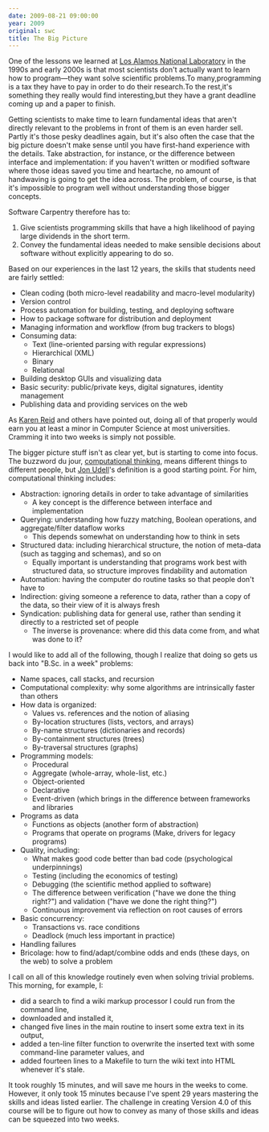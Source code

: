 ```yaml
---
date: 2009-08-21 09:00:00
year: 2009
original: swc
title: The Big Picture
---
```

<p>One of the lessons we learned at <a href="http://www.lanl.gov">Los Alamos National Laboratory</a> in the 1990s and early 2000s is that most scientists don't actually want to learn how to program&mdash;they want solve scientific problems.To many,programming is a tax they have to pay in order to do their research.To the rest,it's something they really would find interesting,but they have a grant deadline coming up and a paper to finish.</p>
<p>Getting scientists to make time to learn fundamental ideas that aren't directly relevant to the problems in front of them is an even harder sell. Partly it's those pesky deadlines again, but it's also often the case that the big picture doesn't make sense until you have first-hand experience with the details. Take abstraction, for instance, or the difference between interface and implementation: if you haven't written or modified software where those ideas saved you time and heartache, no amount of handwaving is going to get the idea across. The problem, of course, is that it's impossible to program well without understanding those bigger concepts.</p>
<p>Software Carpentry therefore has to:</p>
<ol>
<li>Give scientists programming skills that have a high likelihood of paying large dividends in the short term.</li>
<li>Convey the fundamental ideas needed to make sensible decisions about software without explicitly appearing to do so.</li>
</ol>
<p>Based on our experiences in the last 12 years, the skills that students need are fairly settled:</p>
<ul>
<li>Clean coding (both micro-level readability and macro-level modularity)</li>
<li>Version control</li>
<li>Process automation for building, testing, and deploying software</li>
<li>How to package software for distribution and deployment</li>
<li>Managing information and workflow (from bug trackers to blogs)</li>
<li>Consuming data:
<ul>
<li>Text (line-oriented parsing with regular expressions)</li>
<li>Hierarchical (XML)</li>
<li>Binary</li>
<li>Relational</li>
</ul>
</li>
<li>Building desktop GUIs and visualizing data</li>
<li>Basic security: public/private keys, digital signatures, identity management</li>
<li>Publishing data and providing services on the web</li>
</ul>
<p>As <a href="http://www.cs.utoronto.ca/~reid">Karen Reid</a> and others have pointed out, doing all of that properly would earn you at least a minor in Computer Science at most universities. Cramming it into two weeks is simply not possible.</p>
<p>The bigger picture stuff isn't as clear yet, but is starting to come into focus. The buzzword du jour, <a href="http://www.cs.cmu.edu/~CompThink/">computational thinking</a>, means different things to different people, but <a href="http://www.slideshare.net/judell/computational-thinking">Jon Udell</a>'s definition is a good starting point. For him, computational thinking includes:</p>
<ul>
<li>Abstraction: ignoring details in order to take advantage of similarities
<ul>
<li>A key concept is the difference between interface and implementation</li>
</ul>
</li>
<li>Querying: understanding how fuzzy matching, Boolean operations, and aggregate/filter dataflow works
<ul>
<li>This depends somewhat on understanding how to think in sets</li>
</ul>
</li>
<li>Structured data: including hierarchical structure, the notion of meta-data (such as tagging and schemas), and so on
<ul>
<li>Equally important is understanding that programs work best with structured data, so structure improves findability and automation</li>
</ul>
</li>
<li>Automation: having the computer do routine tasks so that people don't have to</li>
<li>Indirection: giving someone a reference to data, rather than a copy of the data, so their view of it is always fresh</li>
<li>Syndication: publishing data for general use, rather than sending it directly to a restricted set of people
<ul>
<li>The inverse is provenance: where did this data come from, and what was done to it?</li>
</ul>
</li>
</ul>
<p>I would like to add all of the following, though I realize that doing so gets us back into "B.Sc. in a week" problems:</p>
<ul>
<li>Name spaces, call stacks, and recursion</li>
<li>Computational complexity: why some algorithms are intrinsically faster than others</li>
<li>How data is organized:
<ul>
<li>Values vs. references and the notion of aliasing</li>
<li>By-location structures (lists, vectors, and arrays)</li>
<li>By-name structures (dictionaries and records)</li>
<li>By-containment structures (trees)</li>
<li>By-traversal structures (graphs)</li>
</ul>
</li>
<li>Programming models:
<ul>
<li>Procedural</li>
<li>Aggregate (whole-array, whole-list, etc.)</li>
<li>Object-oriented</li>
<li>Declarative</li>
<li>Event-driven (which brings in the difference between frameworks and libraries</li>
</ul>
</li>
<li>Programs as data
<ul>
<li>Functions as objects (another form of abstraction)</li>
<li>Programs that operate on programs (Make, drivers for legacy programs)</li>
</ul>
</li>
<li>Quality, including:
<ul>
<li>What makes good code better than bad code (psychological underpinnings)</li>
<li>Testing (including the economics of testing)</li>
<li>Debugging (the scientific method applied to software)</li>
<li>The difference between verification ("have we done the thing right?") and validation ("have we done the right thing?")</li>
<li>Continuous improvement via reflection on root causes of errors</li>
</ul>
</li>
<li>Basic concurrency:
<ul>
<li>Transactions vs. race conditions</li>
<li>Deadlock (much less important in practice)</li>
</ul>
</li>
<li>Handling failures</li>
<li>Bricolage: how to find/adapt/combine odds and ends (these days, on the web) to solve a problem</li>
</ul>
<p>I call on all of this knowledge routinely even when solving trivial problems. This morning, for example, I:</p>
<ul>
<li>did a search to find a wiki markup processor I could run from the command line,</li>
<li>downloaded and installed it,</li>
<li>changed five lines in the main routine to insert some extra text in its output,</li>
<li>added a ten-line filter function to overwrite the inserted text with some command-line parameter values, and</li>
<li>added fourteen lines to a Makefile to turn the wiki text into HTML whenever it's stale.</li>
</ul>
<p>It took roughly 15 minutes, and will save me hours in the weeks to come. However, it only took 15 minutes because I've spent 29 years mastering the skills and ideas listed earlier. The challenge in creating Version 4.0 of this course will be to figure out how to convey as many of those skills and ideas can be squeezed into two weeks.</p>
